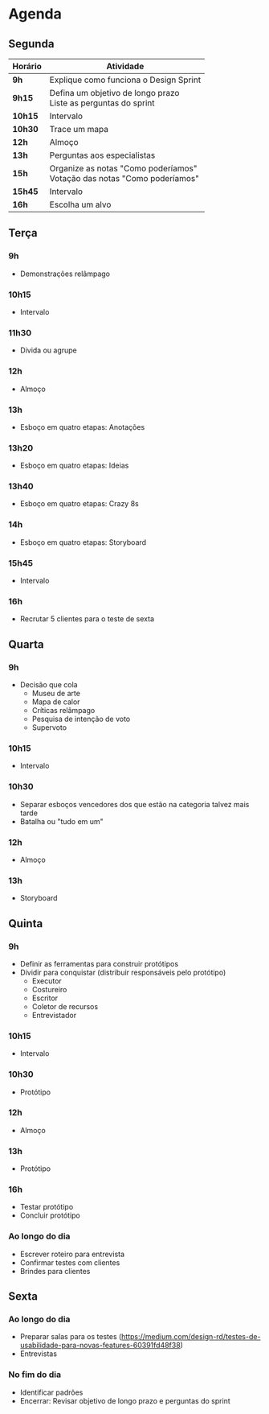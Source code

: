 # Agenda

## Segunda

| Horário   | Atividade |
|-----------|-----------|
| **9h**    | Explique como funciona o Design Sprint |
| **9h15**  | Defina um objetivo de longo prazo<br>Liste as perguntas do sprint |
| **10h15** | Intervalo |
| **10h30** | Trace um mapa |
| **12h**   | Almoço |
| **13h**   | Perguntas aos especialistas |
| **15h**   | Organize as notas "Como poderíamos"<br>Votação das notas "Como poderíamos" |
| **15h45** | Intervalo |
| **16h**   | Escolha um alvo |

## Terça

### 9h
- Demonstrações relâmpago

### 10h15
- Intervalo

### 11h30 
- Divida ou agrupe

### 12h
- Almoço

### 13h
- Esboço em quatro etapas: Anotações

### 13h20
- Esboço em quatro etapas: Ideias

### 13h40
- Esboço em quatro etapas: Crazy 8s

### 14h
- Esboço em quatro etapas: Storyboard

### 15h45 
- Intervalo

### 16h
- Recrutar 5 clientes para o teste de sexta

## Quarta

### 9h
- Decisão que cola
  - Museu de arte
  - Mapa de calor
  - Críticas relâmpago
  - Pesquisa de intenção de voto
  - Supervoto

### 10h15
- Intervalo

### 10h30
- Separar esboços vencedores dos que estão na categoria talvez mais tarde
- Batalha ou "tudo em um"

### 12h
- Almoço

### 13h
- Storyboard

## Quinta

### 9h
- Definir as ferramentas para construir protótipos
- Dividir para conquistar (distribuir responsáveis pelo protótipo)
  - Executor
  - Costureiro
  - Escritor
  - Coletor de recursos
  - Entrevistador
  
### 10h15
- Intervalo

### 10h30
- Protótipo

### 12h
- Almoço

### 13h
- Protótipo

### 16h
- Testar protótipo
- Concluir protótipo

### Ao longo do dia
- Escrever roteiro para entrevista
- Confirmar testes com clientes
- Brindes para clientes

## Sexta

### Ao longo do dia
- Preparar salas para os testes (https://medium.com/design-rd/testes-de-usabilidade-para-novas-features-60391fd48f38)
- Entrevistas

### No fim do dia
- Identificar padrões
- Encerrar: Revisar objetivo de longo prazo e perguntas do sprint
